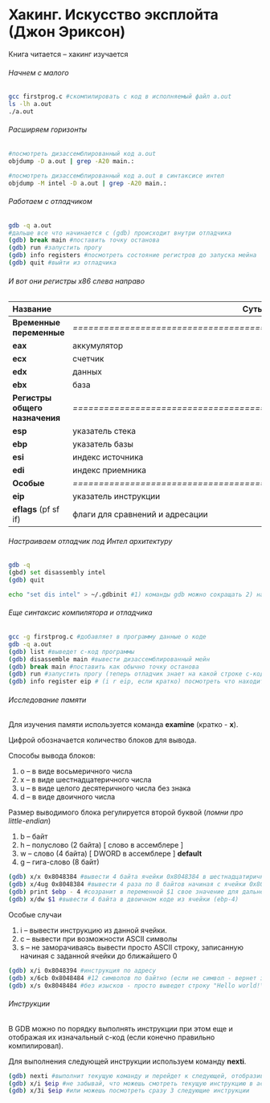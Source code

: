 # Хакинг. Искусство эксплойта (Джон Эриксон)

Книга читается – хакинг изучается



###### Начнем с малого

```bash
gcc firstprog.c #скомпилировать c код в исполняемый файл a.out
ls -lh a.out
./a.out
```



###### Расширяем горизонты

```bash
#посмотреть дизассемблированный код a.out
objdump -D a.out | grep -A20 main.:

#посмотреть дизассемблированный код a.out в синтаксисе интел
objdump -M intel -D a.out | grep -A20 main.:
```



###### Работаем с отладчиком

```bash
gdb -q a.out
#дальше все что начинается с (gdb) происходит внутри отладчика
(gdb) break main #поставить точку останова
(gdb) run #запустить прогу
(gdb) info registers #посмотреть состояние регистров до запуска мейна
(gdb) quit #выйти из отладчика
```



###### И вот они регистры x86 слева направо

| Название                       | Суть                                                         |
| :----------------------------- | ------------------------------------------------------------ |
| **Временные переменные**       | *=====================================================================* |
| **eax**                        | аккумулятор                                                  |
| **ecx**                        | счетчик                                                      |
| **edx**                        | данных                                                       |
| **ebx**                        | база                                                         |
| **Регистры общего назначения** | *=====================================================================* |
| **esp**                        | указатель стека                                              |
| **ebp**                        | указатель базы                                               |
| **esi**                        | индекс источника                                             |
| **edi**                        | индекс приемника                                             |
| **Особые**                     | *=====================================================================* |
| **eip**                        | указатель инструкции                                         |
| **eflags** (pf sf if)          | флаги для сравнений и адресации                              |



###### Настраиваем отладчик под Интел архитектуру

```bash
gdb -q
(gbd) set disassembly intel
(gdb) quit

echo "set dis intel" > ~/.gdbinit #1) команды gdb можно сокращать 2) настройки нужно сохранить для перезапусков
```



###### Еще синтаксис компилятора и отладчика

```bash
gcc -g firstprog.c #добавляет в программу данные о коде
gdb -q a.out
(gdb) list #выведет c-код программы
(gdb) disassemble main #вывести дизассемблированный мейн
(gdb) break main #поставить как обычно точку останова
(gdb) run #запустить прогу (теперь отладчик знает на какой строке c-кода он остановился)
(gdb) info register eip # (i r eip, если кратко) посмотреть что находится в регистре указателя инструкции
```



###### Исследование памяти

Для изучения памяти используется команда **examine** (кратко - **x**). 

Цифрой обозначается количество блоков для вывода.

Способы вывода блоков:

1) o – в виде восьмеричного числа
2) x – в виде шестнадцатеричного числа
3) u – в виде целого десятеричного числа без знака
4) d – в виде двоичного числа

Размер выводимого блока регулируется второй буквой (*помни про little-endian*)

1. b – байт
2. h – полуслово (2 байта) [ слово в ассемблере ]
3. w – слово (4 байта) [ DWORD в ассемблере ] **default**
4. g – гига-слово (8 байт)

```bash
(gdb) x/x 0x8048384 #вывести 4 байта ячейки 0x8048384 в шестнадцатиричном формате
(gdb) x/4ug 0x8048384 #вывести 4 раза по 8 байтов начиная с ячейки 0x8048384
(gdb) print $ebp - 4 #созранит в переменной $1 свое значение для дальнейшего использования
(gdb) x/dw $1 #вывести 4 байта в двоичном коде из ячейки (ebp-4) 
```

Особые случаи

1. i – вывести инструкцию из данной ячейки.
2. c – вывести при возможности ASCII символы
3. s – не заморачиваясь вывести просто ASCII строку, записанную начиная с заданной ячейки до ближайшего 0

```bash
(gdb) x/i 0x8048394 #инструкция по адресу
(gdb) x/6cb 0x8048484 #12 символов по байтно (если не символ - вернет значение)
(gdb) x/s 0x8048484 #без изысков - просто выведет строку "Hello world!\n" например
```



###### Инструкции

В GDB можно по порядку выполнять инструкции при этом еще и отображая их изначальный c-код (если конечно правильно компилировал).

Для выполнения следующей инструкции используем команду **nexti**.

```bash
(gdb) nexti #выполнит текущую команду и перейдет к следующей, отобразив её в c-коде
(gdb) x/i $eip #не забывай, что можешь смотреть текущую инструкцию в ассемблере командой eximine/i
(gdb) x/3i $eip #или можешь посмотреть сразу 3 следующие инструкции
```













